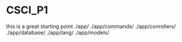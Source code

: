 CSCI_P1
=======
this is a great starting point
./app/
./app/commands/
./app/conrollers/
./app/database/
./app/lang/
./app/models/
